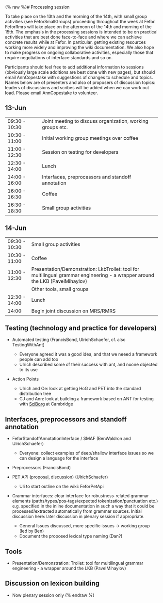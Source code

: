 {% raw %}# Processing session

To take place on the 13th and the morning of the 14th, with small group
activities (see FeforSmallGroups) proceeding
throughout the week at Fefor. FeforRmrs will take place on
the afternoon of the 14th and morning of the 15th. The emphasis in the
processing sessions is intended to be on practical activities that are
best done face-to-face and where we can achieve concrete results while
at Fefor. In particular, getting existing resources working more widely
and improving the wiki documentation. We also hope to make progress on
ongoing collaborative activities, especially those that require
negotiations of interface standards and so on.

Participants should feel free to add additional information to sessions
(obviously large scale additions are best done with new pages), but
should email AnnCopestake with suggestions of changes to
schedule and topics. Names below are of presenters and also of proposers
of discussion topics: leaders of discussions and scribes will be added
when we can work out load. Please email AnnCopestake to
volunteer.

## 13-Jun

|               |                                                            |
|---------------|------------------------------------------------------------|
| 09:30 - 10:30 | Joint meeting to discuss organization, working groups etc. |
| 10:30 - 11:00 | Initial working group meetings over coffee                 |
| 11:00 - 12:30 | Session on testing for developers                          |
| 12:30 - 14:00 | Lunch                                                      |
| 14:00 - 16:00 | Interfaces, preprocessors and standoff annotation          |
| 16:00 - 16:30 | Coffee                                                     |
| 16:30 - 18:30 | Small group activities                 |

## 14-Jun

|               |                                                                                                                                                             |
|---------------|-------------------------------------------------------------------------------------------------------------------------------------------------------------|
| 09:30 - 10:30 | Small group activities                                                                                                                  |
| 10:30 - 11:00 | Coffee                                                                                                                                                      |
| 11:00 - 12:30 | Presentation/Demonstration: LkbTrollet: tool for multilingual grammar engineering - a wrapper around the LKB (PavelMihaylov) |
|               | Other tools, small groups                                                                                                                                   |
| 12:30 - 14:00 | Lunch                                                                                                                                                       |
| 14:00         | Begin joint discussion on MRS/RMRS                                                                                                             |

## Testing (technology and practice for developers)

- Automated testing (FrancisBond,
UlrichSchaefer, cf. also
TestingWithAnt)
  
  - Everyone agreed it was a good idea, and that we neeed a
framework people can add too
  - Ulrich described some of their success with ant, and noone
objected to its use
- Action Points
  - Ulrich and Oe: look at getting HoG and PET into the standard
distribution tree
  - CJ and Ann: look at building a framework based on ANT for
testing with [SciBorg](/SciBorg) at Cambridge

## Interfaces, preprocessors and standoff annotation

- FeforStandoffAnnotationInterface
/ SMAF (BenWaldron and
UlrichSchaefer)
  
  - Everyone: collect examples of deep/shallow interface issues so
we can design a language for the interface
- Preprocessors (FrancisBond)
- PET API (proposal, discussion) (UlrichSchaefer)
  
  - Uli to start outline on the wiki: FeforPetApi
- Grammar interfaces: clear interface for robustness-related grammar
elements (paths/types/pos-tags/expected tokenization/punctuation
etc.) e.g. specified in the inline documentation in such a way that
it could be processed/extracted automatically from grammar sources.
Initial discussion here: later discussion in plenary session if
appropriate.
  - General Issues discussed, more specific issues → working group
(led by Ben)
  - Document the proposed lexical type naming (Dan?)

## Tools

- Presentation/Demonstration: Trollet: tool for multilingual grammar
engineering - a wrapper around the LKB
(PavelMihaylov)

## Discussion on lexicon building

- Now plenary session only
<update date omitted for speed>{% endraw %}